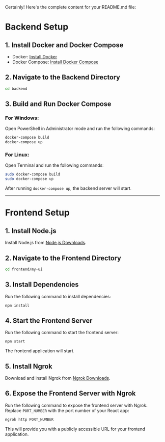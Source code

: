Certainly! Here's the complete content for your README.md file:

# Backend Setup

## 1. Install Docker and Docker Compose

- Docker: [Install Docker](https://docs.docker.com/engine/install/)
- Docker Compose: [Install Docker Compose](https://docs.docker.com/compose/install/)

## 2. Navigate to the Backend Directory
 
```bash
cd backend
```

## 3. Build and Run Docker Compose

### For Windows:

Open PowerShell in Administrator mode and run the following commands:

```powershell
docker-compose build
docker-compose up
```

### For Linux:

Open Terminal and run the following commands:

```bash
sudo docker-compose build
sudo docker-compose up
```

After running `docker-compose up`, the backend server will start.

---

# Frontend Setup

## 1. Install Node.js

Install Node.js from [Node.js Downloads](https://nodejs.org/en/download/package-manager).

## 2. Navigate to the Frontend Directory

```bash
cd frontend/my-ui
```

## 3. Install Dependencies

Run the following command to install dependencies:

```bash
npm install
```

## 4. Start the Frontend Server

Run the following command to start the frontend server:

```bash
npm start
```

The frontend application will start.

## 5. Install Ngrok

Download and install Ngrok from [Ngrok Downloads](https://ngrok.com/download).

## 6. Expose the Frontend Server with Ngrok

Run the following command to expose the frontend server with Ngrok. Replace `PORT_NUMBER` with the port number of your React app:

```bash
ngrok http PORT_NUMBER
```

This will provide you with a publicly accessible URL for your frontend application.
